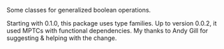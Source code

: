 Some classes for generalized boolean operations.

Starting with 0.1.0, this package uses type families.
Up to version 0.0.2, it used MPTCs with functional dependencies.
My thanks to Andy Gill for suggesting & helping with the change.

